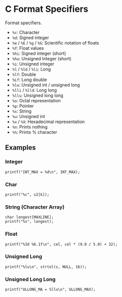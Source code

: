 # C Format Specifiers

Format specifiers.

- `%c`: Character
- `%d`: Signed integer
- `%e` / `%E` / `%g` / `%G`: Scientific notation of floats
- `%f`: Float values
- `%hi`: Signed integer (short)
- `%hu`: Unsigned Integer (short)
- `%i`: Unsigned integer
- `%l` / `%ld` / `%li`: Long
- `%lf`: Double
- `%Lf`: Long double
- `%lu`: Unsigned int / unsigned long
- `%lli` / `%lld`: Long long
- `%llu`: Unsigned long long
- `%o`: Octal representation
- `%p`: Pointer
- `%s`: String
- `%u`: Unsigned int
- `%x` / `%X`: Hexadecimal representation
- `%n`: Prints nothing
- `%%`: Prints % character

## Examples

### Integer

    printf("INT_MAX = %d\n", INT_MAX);

### Char

    printf("%c", s2[k]);

### String (Character Array)

    char longest[MAXLINE];
    printf("%s", longest);

### Float

    printf("%3d %6.1f\n", cel, cel * (9.0 / 5.0) + 32);

### Unsigned Long

    printf("%lu\n", strtol(s, NULL, 16));

### Unsigned Long Long

    printf("ULLONG_MA = %llu\n", ULLONG_MAX);
